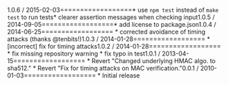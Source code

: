 1.0.6 / 2015-02-03==================* use `npm test` instead of `make test` to run tests* clearer assertion messages when checking input1.0.5 / 2014-09-05==================* add license to package.json1.0.4 / 2014-06-25================== * corrected avoidance of timing attacks (thanks @tenbits!)1.0.3 / 2014-01-28================== * [incorrect] fix for timing attacks1.0.2 / 2014-01-28================== * fix missing repository warning * fix typo in test1.0.1 / 2013-04-15==================  * Revert "Changed underlying HMAC algo. to sha512."  * Revert "Fix for timing attacks on MAC verification."0.0.1 / 2010-01-03==================  * Initial release